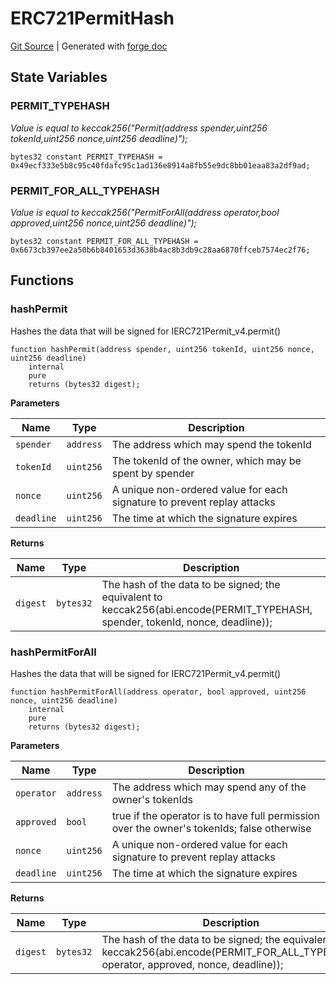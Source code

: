 # ERC721PermitHash
[Git Source](https://github.com/Uniswap/v4-periphery/blob/47e3c30ae8a0d7c086bf3e41bd0e7e3a854e280b/src/libraries/ERC721PermitHash.sol)
| Generated with [forge doc](https://book.getfoundry.sh/reference/forge/forge-doc)


## State Variables
### PERMIT_TYPEHASH
*Value is equal to keccak256("Permit(address spender,uint256 tokenId,uint256 nonce,uint256 deadline)");*


```solidity
bytes32 constant PERMIT_TYPEHASH = 0x49ecf333e5b8c95c40fdafc95c1ad136e8914a8fb55e9dc8bb01eaa83a2df9ad;
```


### PERMIT_FOR_ALL_TYPEHASH
*Value is equal to keccak256("PermitForAll(address operator,bool approved,uint256 nonce,uint256 deadline)");*


```solidity
bytes32 constant PERMIT_FOR_ALL_TYPEHASH = 0x6673cb397ee2a50b6b8401653d3638b4ac8b3db9c28aa6870ffceb7574ec2f76;
```


## Functions
### hashPermit

Hashes the data that will be signed for IERC721Permit_v4.permit()


```solidity
function hashPermit(address spender, uint256 tokenId, uint256 nonce, uint256 deadline)
    internal
    pure
    returns (bytes32 digest);
```
**Parameters**

|Name|Type|Description|
|----|----|-----------|
|`spender`|`address`|The address which may spend the tokenId|
|`tokenId`|`uint256`|The tokenId of the owner, which may be spent by spender|
|`nonce`|`uint256`|A unique non-ordered value for each signature to prevent replay attacks|
|`deadline`|`uint256`|The time at which the signature expires|

**Returns**

|Name|Type|Description|
|----|----|-----------|
|`digest`|`bytes32`|The hash of the data to be signed; the equivalent to keccak256(abi.encode(PERMIT_TYPEHASH, spender, tokenId, nonce, deadline));|


### hashPermitForAll

Hashes the data that will be signed for IERC721Permit_v4.permit()


```solidity
function hashPermitForAll(address operator, bool approved, uint256 nonce, uint256 deadline)
    internal
    pure
    returns (bytes32 digest);
```
**Parameters**

|Name|Type|Description|
|----|----|-----------|
|`operator`|`address`|The address which may spend any of the owner's tokenIds|
|`approved`|`bool`|true if the operator is to have full permission over the owner's tokenIds; false otherwise|
|`nonce`|`uint256`|A unique non-ordered value for each signature to prevent replay attacks|
|`deadline`|`uint256`|The time at which the signature expires|

**Returns**

|Name|Type|Description|
|----|----|-----------|
|`digest`|`bytes32`|The hash of the data to be signed; the equivalent to keccak256(abi.encode(PERMIT_FOR_ALL_TYPEHASH, operator, approved, nonce, deadline));|


